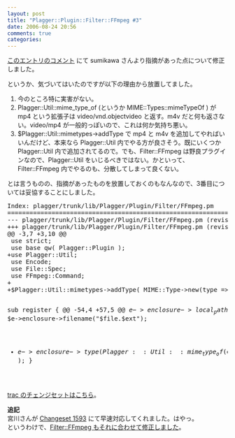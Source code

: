 ```yaml
---
layout: post
title: "Plagger::Plugin::Filter::FFmpeg #3"
date: 2006-08-24 20:56
comments: true
categories: 
---
```

<p>
<a class="ext-link" href="http://mizzy.org/program/plagger_and_ffmpeg02.html#comments"><span class="icon"></span>このエントリのコメント</a> にて sumikawa さんより指摘があった点について修正しました。
</p>
<p>
というか、気づいてはいたのですが以下の理由から放置してました。
</p>
<ol start="1"><li>今のところ特に実害がない。</li>
<li>Plagger::Util::mime_type_of (というか MIME::Types::mimeTypeOf ) が mp4 という拡張子は video/vnd.objectvideo と返す。m4v だと何も返さない。video/mp4 が一般的っぽいので、これは何か気持ち悪い。</li>
<li>$Plagger::Util::mimetypes->addType で mp4 と m4v を追加してやればいいんだけど、本来なら Plagger::Util 内でやる方が良さそう。既にいくつか Plagger::Util 内で追加されてるので。でも、Filter::FFmpeg は野良プラグインなので、Plagger::Util をいじるべきではない。かといって、Filter::FFmpeg 内でやるのも、分散してしまって良くない。</li></ol>
<p>
とは言うものの、指摘があったものを放置しておくのもなんなので、3番目については妥協することにしました。
</p>
<pre class="wiki">
Index: plagger/trunk/lib/Plagger/Plugin/Filter/FFmpeg.pm
===================================================================
--- plagger/trunk/lib/Plagger/Plugin/Filter/FFmpeg.pm (revision 227)
+++ plagger/trunk/lib/Plagger/Plugin/Filter/FFmpeg.pm (revision 234)
@@ -3,7 +3,10 @@
 use strict;
 use base qw( Plagger::Plugin );
+use Plagger::Util;
 use Encode;
 use File::Spec;
 use FFmpeg::Command;
+
+$Plagger::Util::mimetypes->addType( MIME::Type->new(type => 'video/mp4', extensions => [ qw(mp4 m4v) ]) );
 
 sub register {
@@ -54,4 +57,5 @@
     $e->enclosure->local_path($output_file);
     $e->enclosure->filename("$file.$ext");
+    $e->enclosure->type( Plagger::Util::mime_type_of($ext) );
 }
</pre>
<p>
<a class="ext-link" href="http://trac.mizzy.org/public/changeset/234"><span class="icon"></span>trac のチェンジセットはこちら</a>。
</p>
<p>
<strong>追記</strong><br />
宮川さんが <a class="ext-link" href="http://plagger.org/trac/changeset/1593"><span class="icon"></span>Changeset 1593</a> にて早速対応してくれました。はやっ。<br />
というわけで、<a class="ext-link" href="http://trac.mizzy.org/public/changeset/235"><span class="icon"></span>Filter::FFmpeg もそれに合わせて修正しました</a>。
</p>